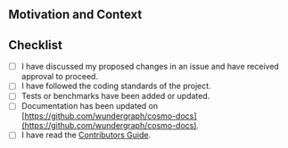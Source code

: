<!--
**Important:** Before developing new features, please open an issue to discuss your ideas with the maintainers. This ensures project alignment and helps avoid unnecessary work for you.

Thank you for your contribution! Please provide a detailed description below and ensure you've met all the requirements.

Contributors Guide: https://github.com/wundergraph/cosmo/blob/main/CONTRIBUTING.md

Squashed commit messages must follow the [Conventional Commits](https://www.conventionalcommits.org/en/v1.0.0/) standard to facilitate changelog generation.

Please ensure your PR title follows the Conventional Commits specification, using the appropriate type (e.g., feat, fix, docs) and scope.

Examples of good PR titles:

- 💥feat!: change implementation in an non-backward compatible way
- ✨feat(auth): add support for OAuth2 login
- 🐞fix(router): add support for custom metrics
- 📚docs(README): update installation instructions
- 🧹chore(deps): bump dependencies to latest versions
-->

## Motivation and Context

<!--
Why is this change required? What problem does it solve? Which issues are linked?
Please describe in detail the impact of this change. Attach screenshots if applicable.
-->

## Checklist

- [ ] I have discussed my proposed changes in an issue and have received approval to proceed.
- [ ] I have followed the coding standards of the project.
- [ ] Tests or benchmarks have been added or updated.
- [ ] Documentation has been updated on [https://github.com/wundergraph/cosmo-docs](https://github.com/wundergraph/cosmo-docs).
- [ ] I have read the [Contributors Guide](https://github.com/wundergraph/cosmo/blob/main/CONTRIBUTING.md).

<!--
Please add any additional information or context regarding your changes here.
-->